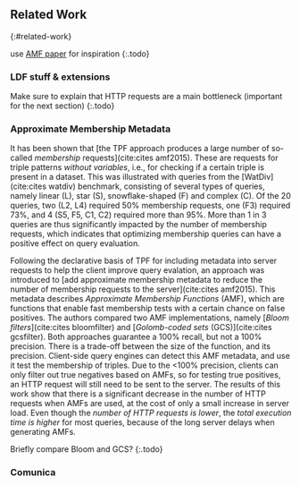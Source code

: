 ## Related Work
{:#related-work}

use [AMF paper](http://linkeddatafragments.org/publications/iswc2015-amf.pdf) for inspiration
{:.todo}

### LDF stuff & extensions

Make sure to explain that HTTP requests are a main bottleneck (important for the next section)
{:.todo}

### Approximate Membership Metadata

It has been shown that [the TPF approach produces a large number of so-called _membership_ requests](cite:cites amf2015).
These are requests for triple patterns _without variables_, i.e., for checking if a certain triple is present in a dataset.
This was illustrated with queries from the [WatDiv](cite:cites watdiv) benchmark,
consisting of several types of queries, namely linear (L), star (S), snowflake-shaped (F) and complex (C).
Of the 20 queries, two (L2, L4) required 50% membership requests,
one (F3) required 73%, and 4 (S5, F5, C1, C2) required more than 95%.
More than 1 in 3 queries are thus significantly impacted by the number of membership requests,
which indicates that optimizing membership queries can have a positive effect on query evaluation.

Following the declarative basis of TPF for including metadata into server requests to help the client improve query evalation,
an approach was introduced to [add approximate membership metadata to reduce the number of membership requests to the server](cite:cites amf2015).
This metadata describes _Approximate Membership Functions_ (AMF),
which are functions that enable fast membership tests with a certain chance on false positives.
The authors compared two AMF implementations,
namely [_Bloom filters_](cite:cites bloomfilter) and [_Golomb-coded sets_ (GCS)](cite:cites gcsfilter).
Both approaches guarantee a 100% recall, but not a 100% precision.
There is a trade-off between the size of the function, and its precision.
Client-side query engines can detect this AMF metadata,
and use it test the membership of triples.
Due to the <100% precision, clients can only filter out true negatives based on AMFs,
so for testing true positives, an HTTP request will still need to be sent to the server.
The results of this work show that there is a significant decrease in the number of HTTP requests when AMFs are used,
at the cost of only a small increase in server load.
Even though the _number of HTTP requests is lower_, the _total execution time is higher_ for most queries,
because of the long server delays when generating AMFs.

Briefly compare Bloom and GCS?
{:.todo}

### Comunica
